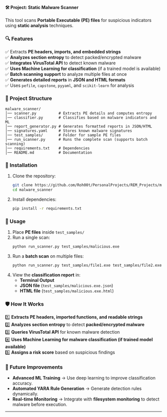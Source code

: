 #### **🛠️ Project: Static Malware Scanner**
This tool scans **Portable Executable (PE) files** for suspicious indicators using **static analysis** techniques.

### **🔍 Features**
✅ Extracts **PE headers, imports, and embedded strings**  
✅ **Analyzes section entropy** to detect packed/encrypted malware  
✅ **Integrates VirusTotal API** to detect known malware  
✅ **Uses Machine Learning for classification** (if a trained model is available)  
✅ **Batch scanning support** to analyze multiple files at once  
✅ **Generates detailed reports** in **JSON and HTML formats**  
✅ Uses `pefile`, `capstone`, `pyyaml`, and `scikit-learn` for analysis  

### **📂 Project Structure**
```plaintext
malware_scanner/
│── scanner.py          # Extracts PE details and computes entropy
│── classifier.py       # Classifies based on malware indicators and ML
│── report_generator.py # Generates formatted reports in JSON/HTML
│── signatures.yaml     # Stores known malware signatures
│── test_samples/       # Folder for sample PE files
│── run_scanner.py      # Runs the complete scan (supports batch scanning)
│── requirements.txt    # Dependencies
│── README.md           # Documentation
```

### **📌 Installation**
1. Clone the repository:
   ```bash
   git clone https://github.com/Roh00t/PersonalProjects/REM_Projects/malware_scanner.git
   cd malware_scanner
   ```
2. Install dependencies:
   ```bash
   pip install -r requirements.txt
   ```

### **🚀 Usage**
1. Place **PE files** inside `test_samples/`
2. Run a single scan:
   ```bash
   python run_scanner.py test_samples/malicious.exe
   ```
3. Run a **batch scan** on multiple files:
   ```bash
   python run_scanner.py test_samples/file1.exe test_samples/file2.exe
   ```
4. View the **classification report** in:
   - **Terminal Output**
   - **JSON file** (`test_samples/malicious.exe.json`)
   - **HTML file** (`test_samples/malicious.exe.html`)

### **🛡️ How It Works**
1️⃣ **Extracts PE headers, imported functions, and readable strings**  
2️⃣ **Analyzes section entropy** to detect **packed/encrypted malware**  
3️⃣ **Queries VirusTotal API** for known malware detection  
4️⃣ **Uses Machine Learning for malware classification (if trained model available)**  
5️⃣ **Assigns a risk score** based on suspicious findings  

### **📝 Future Improvements**
- **Advanced ML Training** → Use deep learning to improve classification accuracy.  
- **Automated YARA Rule Generation** → Generate detection rules dynamically.  
- **Real-time Monitoring** → Integrate with **filesystem monitoring** to detect malware before execution.  

---